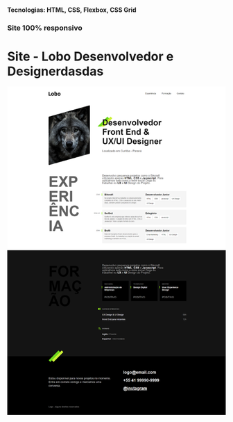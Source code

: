 <h4>Tecnologias: HTML, CSS, Flexbox, CSS Grid</h4>
<h3>Site 100% responsivo</h3>

# Site - Lobo Desenvolvedor e Designerdasdas
<img src="https://github.com/dieegobs/Lobo---Desenvolvedor-e-Designer/blob/main/img/lobo.png?raw=true"/>
